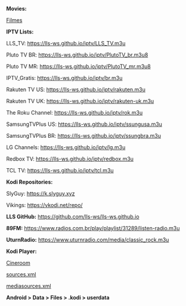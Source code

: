 <b>Movies:</b>

<a href="https://lls-ws.github.io/iptv/filmes.log" >Filmes</a>

<b>IPTV Lists:</b>

LLS_TV: <a href="https://lls-ws.github.io/iptv/LLS_TV.m3u" >https://lls-ws.github.io/iptv/LLS_TV.m3u</a>

Pluto TV BR: <a href="https://lls-ws.github.io/iptv/PlutoTV_br.m3u8" >https://lls-ws.github.io/iptv/PlutoTV_br.m3u8</a>

Pluto TV MR: <a href="https://lls-ws.github.io/iptv/PlutoTV_mr.m3u8" >https://lls-ws.github.io/iptv/PlutoTV_mr.m3u8</a>

IPTV_Gratis: <a href="https://lls-ws.github.io/iptv/br.m3u" >https://lls-ws.github.io/iptv/br.m3u</a>

Rakuten TV US: <a href="https://lls-ws.github.io/iptv/rakuten.m3u" >https://lls-ws.github.io/iptv/rakuten.m3u</a>

Rakuten TV UK: <a href="https://lls-ws.github.io/iptv/rakuten-uk.m3u" >https://lls-ws.github.io/iptv/rakuten-uk.m3u</a>

The Roku Channel: <a href="https://lls-ws.github.io/iptv/rok.m3u" >https://lls-ws.github.io/iptv/rok.m3u</a>

SamsungTVPlus US: <a href="https://lls-ws.github.io/iptv/ssungusa.m3u" >https://lls-ws.github.io/iptv/ssungusa.m3u</a>

SamsungTVPlus BR: <a href="https://lls-ws.github.io/iptv/ssungbra.m3u" >https://lls-ws.github.io/iptv/ssungbra.m3u</a>

LG Channels: <a href="https://lls-ws.github.io/iptv/lg.m3u" >https://lls-ws.github.io/iptv/lg.m3u</a>

Redbox TV: <a href="https://lls-ws.github.io/iptv/redbox.m3u" >https://lls-ws.github.io/iptv/redbox.m3u</a>

TCL TV: <a href="https://lls-ws.github.io/iptv/tcl.m3u" >https://lls-ws.github.io/iptv/tcl.m3u</a>

<b>Kodi Repositories:</b>

SlyGuy: <a href="https://k.slyguy.xyz" >https://k.slyguy.xyz</a>

Vikings: <a href="https://vkodi.net/repo/" >https://vkodi.net/repo/</a>

<b>LLS GitHub:</b>
<a href="https://github.com/lls-ws/lls-ws.github.io" >https://github.com/lls-ws/lls-ws.github.io</a>

<b>89FM:</b>
https://www.radios.com.br/play/playlist/31289/listen-radio.m3u

<b>UturnRadio:</b>
https://www.uturnradio.com/media/classic_rock.m3u

<b>Kodi Player:</b>

<a href="https://cineroom1.github.io">Cineroom</a>

<a href="https://lls-ws.github.io/iptv/sources.xml" >sources.xml</a>

<a href="https://lls-ws.github.io/iptv/mediasources.xml" >mediasources.xml</a>

<b> Android > Data > Files > .kodi  > userdata</b>
